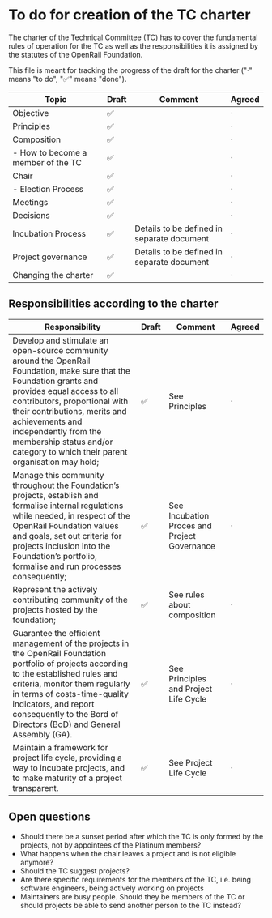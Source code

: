 # To do for creation of the TC charter

The charter of the Technical Committee (TC) has to cover the fundamental rules of operation for the TC as well as the responsibilities it is assigned by the statutes of the OpenRail Foundation.

This file is meant for tracking the progress of the draft for the charter ("·" means "to do", "✅" means "done").

|Topic|Draft|Comment|Agreed
|-|-|-|-
|Objective|✅||·
|Principles|✅||·
|Composition|✅||·
| - How to become a member of the TC |✅||·
|Chair|✅||·
| - Election Process|✅||·
|Meetings|✅||·
|Decisions|✅||·
|Incubation Process|✅|Details to be defined in separate document|·
|Project governance|✅|Details to be defined in separate document|·
|Changing the charter|✅||·

## Responsibilities according to the charter

| Responsibility | Draft | Comment | Agreed
|-|-|-|-
| Develop and stimulate an open-source community around the OpenRail Foundation, make sure that the Foundation grants and provides equal access to all contributors, proportional with their contributions, merits and achievements and independently from the membership status and/or category to which their parent organisation may hold;|✅|See Principles|·
|Manage this community throughout the Foundation’s projects, establish and formalise internal regulations while needed, in respect of the OpenRail Foundation values and goals, set out criteria for projects inclusion into the Foundation’s portfolio, formalise and run processes consequently;|✅|See Incubation Proces and Project Governance|·
|Represent the actively contributing community of the projects hosted by the foundation;| ✅ | See rules about composition |·
|Guarantee the efficient management of the projects in the OpenRail Foundation portfolio of projects according to the established rules and criteria, monitor them regularly in terms of costs-time-quality indicators, and report consequently to the Bord of Directors (BoD) and General Assembly (GA).|✅|See Principles and Project Life Cycle|·
|Maintain a framework for project life cycle, providing a way to incubate projects, and to make maturity of a project transparent.|✅|See Project Life Cycle|·

## Open questions

* Should there be a sunset period after which the TC is only formed by the projects, not by appointees of the Platinum members?
* What happens when the chair leaves a project and is not eligible anymore?
* Should the TC suggest projects?
* Are there specific requirements for the members of the TC, i.e. being software engineers, being actively working on projects
* Maintainers are busy people. Should they be members of the TC or should projects be able to send another person to the TC instead?
